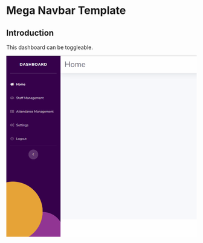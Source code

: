 # Mega Navbar Template

## Introduction

This dashboard can be toggleable.

![Banner Image](github-readme-contents/image-1.gif)
